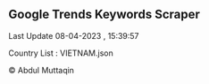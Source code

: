 

## Google Trends Keywords Scraper 
 
Last Update 08-04-2023 , 15:39:57

Country List :
VIETNAM.json



© Abdul Muttaqin 
